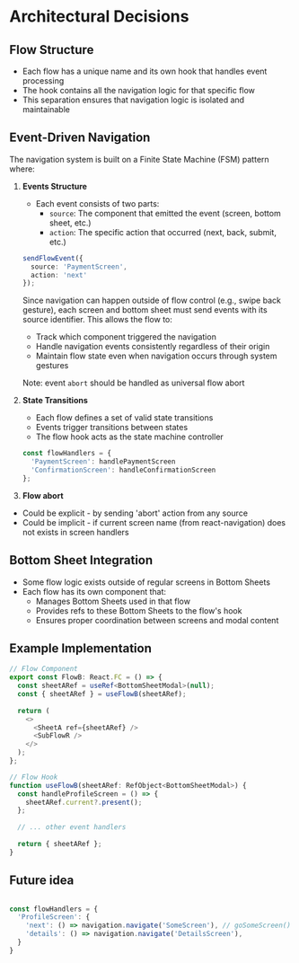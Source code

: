 # Architectural Decisions

## Flow Structure
- Each flow has a unique name and its own hook that handles event processing
- The hook contains all the navigation logic for that specific flow
- This separation ensures that navigation logic is isolated and maintainable

## Event-Driven Navigation
The navigation system is built on a Finite State Machine (FSM) pattern where:

1. **Events Structure**
   - Each event consists of two parts:
     - `source`: The component that emitted the event (screen, bottom sheet, etc.)
     - `action`: The specific action that occurred (next, back, submit, etc.)
   ```typescript
   sendFlowEvent({
     source: 'PaymentScreen',
     action: 'next'
   });
   ```

   Since navigation can happen outside of flow control (e.g., swipe back gesture), each screen and bottom sheet must send events with its source identifier. This allows the flow to:
   - Track which component triggered the navigation
   - Handle navigation events consistently regardless of their origin
   - Maintain flow state even when navigation occurs through system gestures

   Note: event `abort` should be handled as universal flow abort

2. **State Transitions**
   - Each flow defines a set of valid state transitions
   - Events trigger transitions between states
   - The flow hook acts as the state machine controller
   ```typescript
   const flowHandlers = {
     'PaymentScreen': handlePaymentScreen
     'ConfirmationScreen': handleConfirmationScreen
   };
   ```
3. **Flow abort**
  - Could be explicit - by sending 'abort' action from any source
  - Could be implicit - if current screen name (from react-navigation) does not exists in screen handlers


## Bottom Sheet Integration
- Some flow logic exists outside of regular screens in Bottom Sheets
- Each flow has its own component that:
  - Manages Bottom Sheets used in that flow
  - Provides refs to these Bottom Sheets to the flow's hook
  - Ensures proper coordination between screens and modal content

## Example Implementation

```typescript
// Flow Component
export const FlowB: React.FC = () => {
  const sheetARef = useRef<BottomSheetModal>(null);
  const { sheetARef } = useFlowB(sheetARef);
  
  return (
    <>
      <SheetA ref={sheetARef} />
      <SubFlowR />
    </>
  );
};

// Flow Hook
function useFlowB(sheetARef: RefObject<BottomSheetModal>) {
  const handleProfileScreen = () => {
    sheetARef.current?.present();
  };
  
  // ... other event handlers
  
  return { sheetARef };
}
``` 

## Future idea

```typescript

const flowHandlers = { 
  'ProfileScreen': {
    'next': () => navigation.navigate('SomeScreen'), // goSomeScreen() 
    'details': () => navigation.navigate('DetailsScreen'),
  }
}